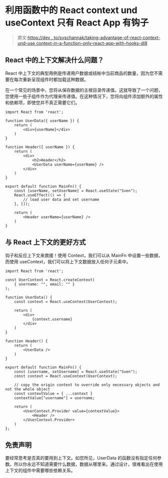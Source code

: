 # 利用函数中的 React context und useContext 只有 React App 有钩子

> 原文:[https://dev . to/svschannak/taking-advantage-of-react-context-und-use context-in-a-function-only-react-app-with-hooks-dl8](https://dev.to/svschannak/taking-advantage-of-react-context-und-usecontext-in-a-function-only-react-app-with-hooks-dl8)

## React 中的上下文解决什么问题？

React 中上下文的典型用例是传递用户数据或结帐中当前商品的数量，因为您不需要在每次重新呈现组件时都加载这种数据。

在一个常见的场景中，您将从保存数据的主根目录传递值。这就导致了一个问题，您使用一些子组件作为代理来传递值。在这种情况下，您将向组件添加额外的属性和依赖项，即使您并不真正需要它们。

```
import React from 'react';

function UserData({ userName }) {
    return (
        <div>{userName}</div>
    )
}

function Header({ userName }) {
    return (
        <div>
            <h2>Header</h2>
            <UserData userName={userName} />
        </div>
    )
}

export default function MainFn() {
    const [userName, setUserName] = React.useState("Sven");
    React.useEffect(() => {
        // load user data and set username
    }, []);

    return (
        <Header userName={userName} />
    )
} 
```

## [](#a-better-way-with-react-context)与 React 上下文的更好方式

钩子和反应上下文来救援！使用 Context，我们可以从 MainFn 中设置一些数据，而使用 useContext，我们可以将上下文数据放入任何子元素中。

```
import React from 'react';

const UserContext = React.createContext(
    { username: "", email: "" }
);

function UserData() {
    const context = React.useContext(UserContext);

    return (
        <div>
            {context.username}
        </div>
    )
}

function Header() {
    return (
        <UserData />
    )
}

export default function MainFn() {
    const [username, setUsername] = React.useState("Sven");
    const context = React.useContext(UserContext);

    // copy the origin context to override only necessary objects and not the whole object
    const contextValue = { ...context }
    contextValue["username"] = username;

    return (
        <UserContext.Provider value={contextValue}>
            <Header />
        </UserContext.Provider>
    )
}; 
```

## [](#disclaimer)免责声明

要经常思考是否真的要用到上下文。如您所见，UserData 的函数没有指定任何参数。所以你永远不知道需要什么数据，数据从哪里来。通过设计，很难看出在使用上下文的组件中需要哪些依赖关系。